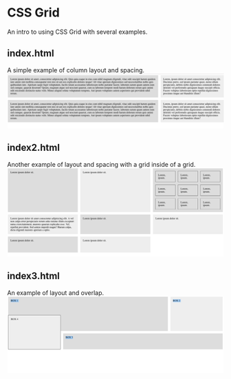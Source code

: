 # CSS Grid
An intro to using CSS Grid with several examples.

## index.html
A simple example of column layout and spacing.
<img src='index1.png'>

## index2.html
Another example of layout and spacing with a grid inside of a grid.
<img src='index2.png'>


## index3.html
An example of layout and overlap.
<img src='index3.png'>